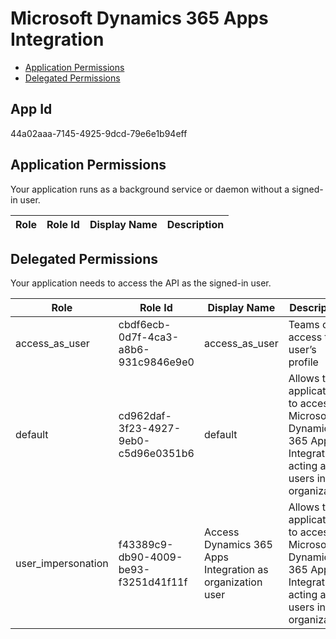 # Microsoft Dynamics 365 Apps Integration
- [Application Permissions](#application-permissions)
- [Delegated Permissions](#delegated-permissions)

## App Id
44a02aaa-7145-4925-9dcd-79e6e1b94eff

## Application Permissions
Your application runs as a background service or daemon without a signed-in user.

| Role | Role Id | Display Name | Description |
|---|---|---|---|

## Delegated Permissions
Your application needs to access the API as the signed-in user. 

| Role | Role Id | Display Name | Description |
|---|---|---|---|
| access_as_user | cbdf6ecb-0d7f-4ca3-a8b6-931c9846e9e0 | access_as_user | Teams can access the user’s profile |
| default | cd962daf-3f23-4927-9eb0-c5d96e0351b6 | default | Allows the application to access Microsoft Dynamics 365 Apps Integration acting as users in the organization |
| user_impersonation | f43389c9-db90-4009-be93-f3251d41f11f | Access Dynamics 365 Apps Integration as organization user | Allows the application to access Microsoft Dynamics 365 Apps Integration acting as users in the organization |

